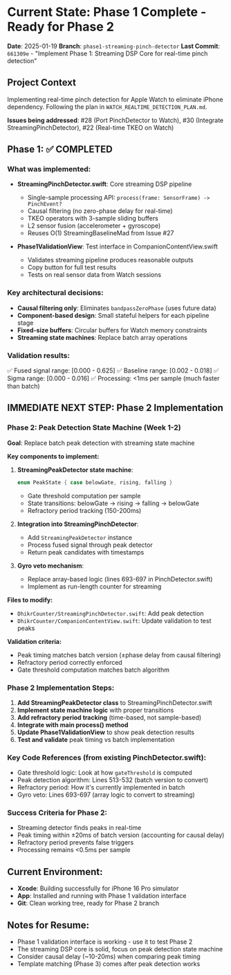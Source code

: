 # Current State: Phase 1 Complete - Ready for Phase 2

**Date**: 2025-01-19
**Branch**: `phase1-streaming-pinch-detector`
**Last Commit**: `661309e` - "Implement Phase 1: Streaming DSP Core for real-time pinch detection"

## Project Context
Implementing real-time pinch detection for Apple Watch to eliminate iPhone dependency. Following the plan in `WATCH_REALTIME_DETECTION_PLAN.md`.

**Issues being addressed**: #28 (Port PinchDetector to Watch), #30 (Integrate StreamingPinchDetector), #22 (Real-time TKEO on Watch)

## Phase 1: ✅ COMPLETED

### What was implemented:
- **StreamingPinchDetector.swift**: Core streaming DSP pipeline
  - Single-sample processing API: `process(frame: SensorFrame) -> PinchEvent?`
  - Causal filtering (no zero-phase delay for real-time)
  - TKEO operators with 3-sample sliding buffers
  - L2 sensor fusion (accelerometer + gyroscope)
  - Reuses O(1) StreamingBaselineMad from Issue #27

- **Phase1ValidationView**: Test interface in CompanionContentView.swift
  - Validates streaming pipeline produces reasonable outputs
  - Copy button for full test results
  - Tests on real sensor data from Watch sessions

### Key architectural decisions:
- **Causal filtering only**: Eliminates `bandpassZeroPhase` (uses future data)
- **Component-based design**: Small stateful helpers for each pipeline stage
- **Fixed-size buffers**: Circular buffers for Watch memory constraints
- **Streaming state machines**: Replace batch array operations

### Validation results:
✅ Fused signal range: [0.000 - 0.625]
✅ Baseline range: [0.002 - 0.018]
✅ Sigma range: [0.000 - 0.016]
✅ Processing: <1ms per sample (much faster than batch)

## IMMEDIATE NEXT STEP: Phase 2 Implementation

### Phase 2: Peak Detection State Machine (Week 1-2)

**Goal**: Replace batch peak detection with streaming state machine

**Key components to implement:**

1. **StreamingPeakDetector state machine**:
   ```swift
   enum PeakState { case belowGate, rising, falling }
   ```
   - Gate threshold computation per sample
   - State transitions: belowGate → rising → falling → belowGate
   - Refractory period tracking (150-200ms)

2. **Integration into StreamingPinchDetector**:
   - Add `StreamingPeakDetector` instance
   - Process fused signal through peak detector
   - Return peak candidates with timestamps

3. **Gyro veto mechanism**:
   - Replace array-based logic (lines 693-697 in PinchDetector.swift)
   - Implement as run-length counter for streaming

**Files to modify:**
- `DhikrCounter/StreamingPinchDetector.swift`: Add peak detection
- `DhikrCounter/CompanionContentView.swift`: Update validation to test peaks

**Validation criteria:**
- Peak timing matches batch version (±phase delay from causal filtering)
- Refractory period correctly enforced
- Gate threshold computation matches batch algorithm

### Phase 2 Implementation Steps:

1. **Add StreamingPeakDetector class** to StreamingPinchDetector.swift
2. **Implement state machine logic** with proper transitions
3. **Add refractory period tracking** (time-based, not sample-based)
4. **Integrate with main process() method**
5. **Update Phase1ValidationView** to show peak detection results
6. **Test and validate** peak timing vs batch implementation

### Key Code References (from existing PinchDetector.swift):
- Gate threshold logic: Look at how `gateThreshold` is computed
- Peak detection algorithm: Lines 513-532 (batch version to convert)
- Refractory period: How it's currently implemented in batch
- Gyro veto: Lines 693-697 (array logic to convert to streaming)

### Success Criteria for Phase 2:
- Streaming detector finds peaks in real-time
- Peak timing within ±20ms of batch version (accounting for causal delay)
- Refractory period prevents false triggers
- Processing remains <0.5ms per sample

## Current Environment:
- **Xcode**: Building successfully for iPhone 16 Pro simulator
- **App**: Installed and running with Phase 1 validation interface
- **Git**: Clean working tree, ready for Phase 2 branch

## Notes for Resume:
- Phase 1 validation interface is working - use it to test Phase 2
- The streaming DSP core is solid, focus on peak detection state machine
- Consider causal delay (~10-20ms) when comparing peak timing
- Template matching (Phase 3) comes after peak detection works